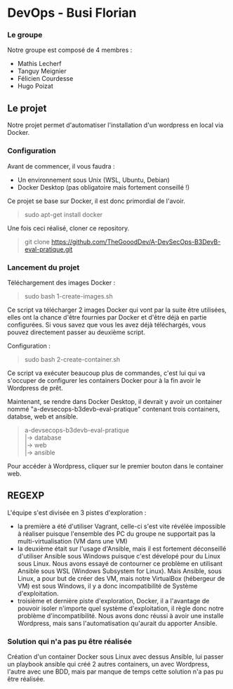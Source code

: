 # DevOps - Busi Florian

### Le groupe

Notre groupe est composé de 4 membres :
 - Mathis Lecherf
 - Tanguy Meignier  
 - Félicien Courdesse 
 - Hugo Poizat

## Le projet

Notre projet permet d'automatiser l'installation d'un wordpress en local via Docker. 

### Configuration

Avant de commencer, il vous faudra : 
 - Un environnement sous Unix (WSL, Ubuntu, Debian)
 - Docker Desktop (pas obligatoire mais fortement conseillé !)

Ce projet se base sur Docker, il est donc primordial de l'avoir.

> sudo apt-get install docker
 
Une fois ceci réalisé, cloner ce repository.

> git clone https://github.com/TheGooodDev/A-DevSecOps-B3DevB-eval-pratique.git

### Lancement du projet

Téléchargement des images Docker : 

> sudo bash 1-create-images.sh

Ce script va télécharger 2 images Docker qui vont par la suite être utilisées, elles ont la chance d'être fournies par Docker et d'être déjà en partie configurées.
Si vous savez que vous les avez déjà téléchargés, vous pouvez directement passer au deuxième script.

Configuration : 

> sudo bash 2-create-container.sh

Ce script va exécuter beaucoup plus de commandes, c'est lui qui va s'occuper de configurer les containers Docker pour à la fin avoir le Wordpress de prêt.

Maintenant, se rendre dans Docker Desktop, il devrait y avoir un container nommé "a-devsecops-b3devb-eval-pratique" contenant trois containers, databse, web et ansible.

> a-devsecops-b3devb-eval-pratique <br />
> |-> database <br />
> |-> web <br />
> |-> ansible <br />

Pour accéder à Wordpress, cliquer sur le premier bouton dans le container web.

## REGEXP

L'équipe s'est divisée en 3 pistes d'exploration : 
- la première a été d'utiliser Vagrant, celle-ci s'est vite révélée impossible à réaliser puisque l'ensemble des PC du groupe ne supportait pas la multi-virtualisation (VM dans une VM)
- la deuxième était sur l'usage d'Ansible, mais il est fortement déconseillé d'utiliser Ansible sous Windows puisque c'est dévelopé pour du Linux sous Linux. Nous avons essayé de contourner ce problème en utilisant Ansible sous WSL (Windows Subsystem for Linux). Mais Ansible, sous Linux, a pour but de créer des VM, mais notre VirtualBox (hébergeur de VM) est sous Windows, il y a donc incompatibilité de Système d'exploitation.
- troisième et dernière piste d'exploration, Docker, il a l'avantage de pouvoir isoler n'importe quel système d'exploitation, il règle donc notre problème d'incompatibilité. Nous avons donc réussi à avoir une installe Wordpress, mais sans l'automatisation qu'aurait du apporter Ansible.

### Solution qui n'a pas pu être réalisée

Création d'un container Docker sous Linux avec dessus Ansible, lui passer un playbook ansible qui créé 2 autres containers, un avec Wordpress, l'autre avec une BDD, mais par manque de temps cette solution n'a pas pu être réalisée.


